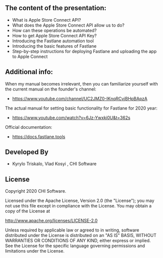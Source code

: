The content of the presentation:
------------------------------------------
* What is Apple Store Connect API?
* What does the Apple Store Connect API allow us to do? 
* How can these operations be automated?
* How to get Apple Store Connect API Key?
* Introducing the Fastlane automation tool
* Introducing the basic features of Fastlane
* Step-by-step instructions for deploying Fastlane and uploading the app to Apple Connect

Additional info:
------------------------------------------
When my manual becomes irrelevant, then you can familiarize yourself with the current manual on the founder's channel:
* https://www.youtube.com/channel/UC2JMZ0-IKnqRCvjBHpBApzA

The actual manual for setting basic functionality for Fastlane for 2020 year:
* https://www.youtube.com/watch?v=6Jz-Ywxki0U&t=362s

Official documentation:
* https://docs.fastlane.tools

Developed By
------------

* Kyrylo Triskalo, Vlad Kosyi , CHI Software

License
--------

Copyright 2020 CHI Software.

Licensed under the Apache License, Version 2.0 (the "License");
you may not use this file except in compliance with the License.
You may obtain a copy of the License at

http://www.apache.org/licenses/LICENSE-2.0

Unless required by applicable law or agreed to in writing, software
distributed under the License is distributed on an "AS IS" BASIS,
WITHOUT WARRANTIES OR CONDITIONS OF ANY KIND, either express or implied.
See the License for the specific language governing permissions and
limitations under the License.
